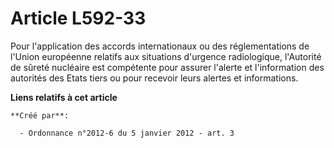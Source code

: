 # Article L592-33

Pour l'application des accords internationaux ou des réglementations de l'Union européenne relatifs aux situations d'urgence
radiologique, l'Autorité de sûreté nucléaire est compétente pour assurer l'alerte et l'information des autorités des Etats
tiers ou pour recevoir leurs alertes et informations.

**Liens relatifs à cet article**

	**Créé par**:

	  - Ordonnance n°2012-6 du 5 janvier 2012 - art. 3
